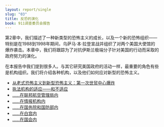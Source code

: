 ```yaml
---
layout: report/single
slug: "03"
title: 反恐的演化
book: 911调查委员会报告
---
```

第2章中，我们描述了一种新类型的恐怖主义的成长，以及一个新的恐怖组织——特别是在1988到1998年期间，乌萨马·本·拉登宣战并组织了对两个美国大使馆的爆炸袭击。本章中，我们将跟踪为了对抗伊斯兰极端分子针对美国的行动而采取的政府努力的演化。

在本报告中我们提到很多人。与其它研究美国政府的活动一样，最重要的角色有些是机构组织。我们将介绍各种机构，以及他们如何应对新型的恐怖主义。

  * [从老式恐怖主义到新型恐怖主义：第一次世贸中心爆炸](/report/03-01.html)
  * [执法机构的适应——和不适应](/report/03-02.html)
  * [……在联邦航空管理局内](/report/03-03.html)
  * [……在情报机构内](/report/03-04.html)
  * [……在国务院和国防部内](/report/03-05.html)
  * [……在白宫内](/report/03-06.html)
  * [……在国会内](/report/03-07.html)

